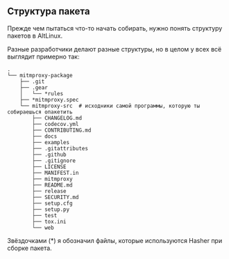 ## Структура пакета

Прежде чем пытаться что-то начать собирать, нужно понять структуру пакетов в AltLinux.

Разные разработчики делают разные структуры, но в целом у всех всё выглядит примерно так:
```
.
└── mitmproxy-package
    ├── .git
    ├── .gear
    │   └── *rules
    ├── *mitmproxy.spec
    └── mitmproxy-src  # исходники самой программы, которую ты собираешься опакетить
        ├── CHANGELOG.md
        ├── codecov.yml
        ├── CONTRIBUTING.md
        ├── docs
        ├── examples
        ├── .gitattributes
        ├── .github
        ├── .gitignore
        ├── LICENSE
        ├── MANIFEST.in
        ├── mitmproxy
        ├── README.md
        ├── release
        ├── SECURITY.md
        ├── setup.cfg
        ├── setup.py
        ├── test
        ├── tox.ini
        └── web
```

Звёздочками (*) я обозначил файлы, которые используются Hasher при сборке пакета.